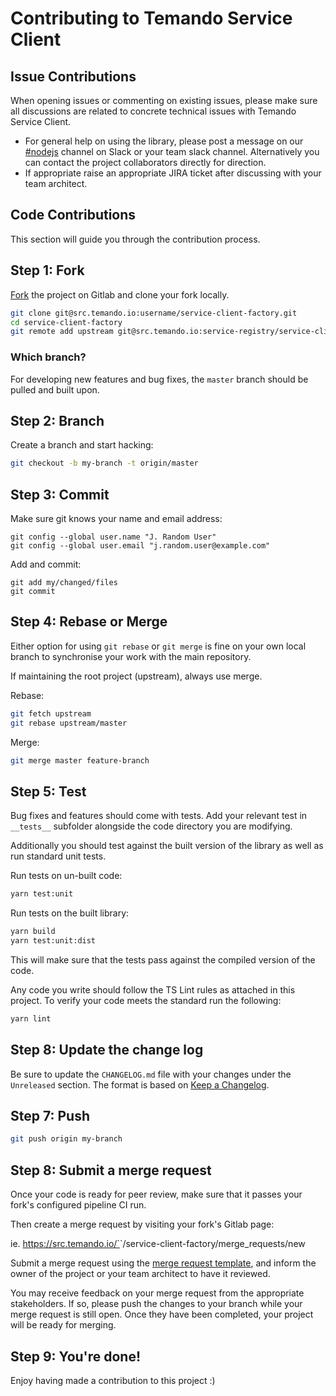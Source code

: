 # Contributing to Temando Service Client

## Issue Contributions
When opening issues or commenting on existing issues, please make sure all discussions are related to concrete technical issues with Temando Service Client.

- For general help on using the library, please post a message on our [#nodejs](https://temando.slack.com/messages/nodejs/) channel on Slack or your team slack channel. Alternatively you can contact the project collaborators directly for direction.
- If appropriate raise an appropriate JIRA ticket after discussing with your team architect.

## Code Contributions

This section will guide you through the contribution process.

## Step 1: Fork

[Fork](https://src.temando.io/service-registry/service-client-factory/forks/new) the project on Gitlab and clone your fork locally.

```bash
git clone git@src.temando.io:username/service-client-factory.git
cd service-client-factory
git remote add upstream git@src.temando.io:service-registry/service-client-factory.git
```

### Which branch?

For developing new features and bug fixes, the `master` branch should be pulled and built upon.

## Step 2: Branch

Create a branch and start hacking:

```bash
git checkout -b my-branch -t origin/master
```

## Step 3: Commit

Make sure git knows your name and email address:

```
git config --global user.name "J. Random User"
git config --global user.email "j.random.user@example.com"
```

Add and commit:

```
git add my/changed/files
git commit
```

## Step 4: Rebase or Merge

Either option for using `git rebase` or `git merge` is fine on your own local branch to synchronise your work with the main repository.

If maintaining the root project (upstream), always use merge.

Rebase:

```bash
git fetch upstream
git rebase upstream/master
```

Merge:

```bash
git merge master feature-branch
```

## Step 5: Test

Bug fixes and features should come with tests. Add your relevant test in `__tests__` subfolder alongside the code directory you are modifying.

Additionally you should test against the built version of the library as well as run standard unit tests.

Run tests on un-built code:

```bash
yarn test:unit
```

Run tests on the built library:

```bash
yarn build
yarn test:unit:dist
```

This will make sure that the tests pass against the compiled version of the code.

Any code you write should follow the TS Lint rules as attached in this project. To verify your code meets the standard run the following:

```bash
yarn lint
```

## Step 8: Update the change log

Be sure to update the `CHANGELOG.md` file with your changes under the `Unreleased` section. The format is based on [Keep a Changelog](http://keepachangelog.com/en/1.0.0/).

## Step 7: Push

```bash
git push origin my-branch
```

## Step 8: Submit a merge request

Once your code is ready for peer review, make sure that it passes your fork's configured pipeline CI run.

Then create a merge request by visiting your fork's Gitlab page:

ie. https://src.temando.io/`<username>`/service-client-factory/merge_requests/new

Submit a merge request using the [merge request template](.gitlab/merge_request_templates/MERGEREQUEST.md), and inform the owner of the project or your team architect to have it reviewed.

You may receive feedback on your merge request from the appropriate stakeholders. If so, please push the changes to your branch while your merge request is still open.  Once they have been completed, your project will be ready for merging.

## Step 9: You're done!

Enjoy having made a contribution to this project :)
